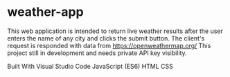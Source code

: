 # weather-app
This web application is intended to return live weather results after the user enters the name of any city and clicks the submit button. The client's request is responded with data from https://openweathermap.org/ This project still in development and needs private API key visibility.

Built With Visual Studio Code JavaScript (ES6) HTML CSS
